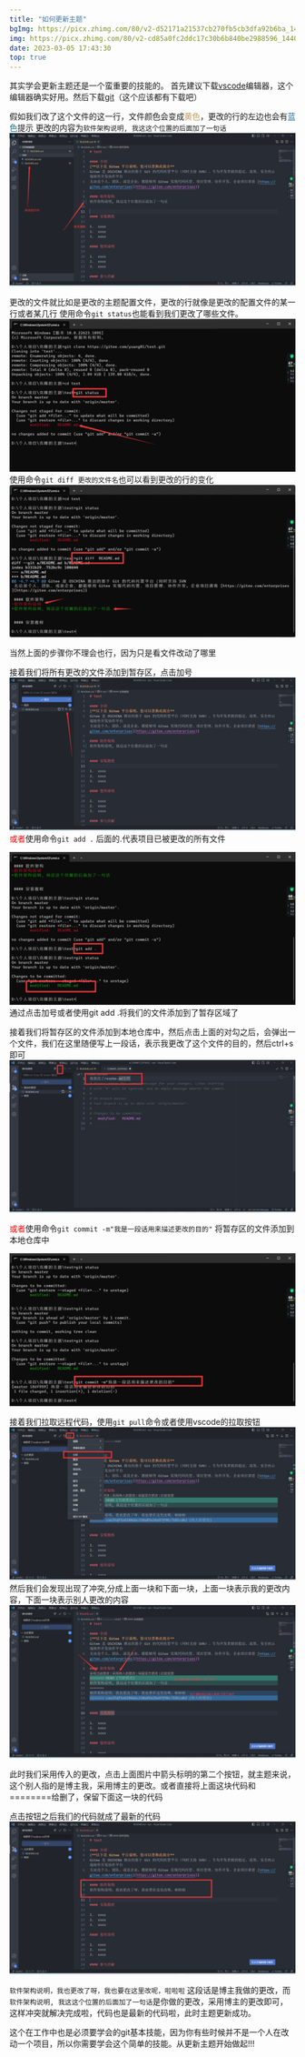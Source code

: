 ```yaml
---
title: "如何更新主题"
bgImg: https://picx.zhimg.com/80/v2-d52171a21537cb270fb5cb3dfa92b6ba_1440w.webp?source=1940ef5c
img: https://picx.zhimg.com/80/v2-cd85a0fc2ddc17c30b6b840be2988596_1440w.webp?source=1940ef5c
date: 2023-03-05 17:43:30
top: true
---
```


其实学会更新主题还是一个蛮重要的技能的。
首先建议下载[vscode](https://code.visualstudio.com/)编辑器，这个编辑器确实好用。然后下载[git](https://git-scm.com/)（这个应该都有下载吧）

假如我们改了这个文件的这一行，文件颜色会变成<span style="color:#c49a5a">黄色</span>，更改的行的左边也会有<span style="color:#1d7091">蓝色</span>提示
更改的内容为`软件架构说明, 我这这个位置的后面加了一句话`
![](/img/updatetheme01.png)

更改的文件就比如是更改的主题配置文件，更改的行就像是更改的配置文件的某一行或者某几行
使用命令`git status`也能看到我们更改了哪些文件。
![](/img/updatetheme02.png)
使用命令`git diff 更改的文件名`也可以看到更改的行的变化
![](/img/updatetheme03.png)

当然上面的步骤你不理会也行，因为只是看文件改动了哪里

接着我们将所有更改的文件添加到暂存区，点击加号
![](/img/updatetheme04.png)
<span style="color:red">或者</span>使用命令`git add .` 后面的.代表项目已被更改的所有文件

![](/img/updatetheme05.png)
通过点击加号或者使用git add .将我们的文件添加到了暂存区域了

接着我们将暂存区的文件添加到本地仓库中，然后点击上面的对勾之后，会弹出一个文件，我们在这里随便写上一段话，表示我更改了这个文件的目的，然后ctrl+s即可
![](/img/updatetheme06.png)

<span style="color:red">或者</span>使用命令`git commit -m"我是一段话用来描述更改的目的"` 将暂存区的文件添加到本地仓库中 

![](/img/updatetheme07.png)

接着我们拉取远程代码，使用`git pull`命令或者使用vscode的拉取按钮
![](/img/updatetheme08.png)
然后我们会发现出现了冲突,分成上面一块和下面一块，上面一块表示我的更改内容，下面一块表示别人更改的内容
![](/img/updatetheme09.png)

此时我们采用传入的更改，点击上面图片中箭头标明的第二个按钮，就主题来说，这个别人指的是博主我，采用博主的更改。或者直接将上面这块代码和========给删了，保留下面这一块的代码

点击按钮之后我们的代码就成了最新的代码
![](/img/updatetheme10.png)

`软件架构说明，我也更改了呀，我也要在这里改呢，啦啦啦` 这段话是博主我做的更改，而`软件架构说明, 我这这个位置的后面加了一句话`是你做的更改，采用博主的更改即可，这样冲突就解决完成啦，代码也是最新的代码啦，此时主题更新成功。

这个在工作中也是必须要学会的git基本技能，因为你有些时候并不是一个人在改动一个项目，所以你需要学会这个简单的技能。从更新主题开始做起!!!
